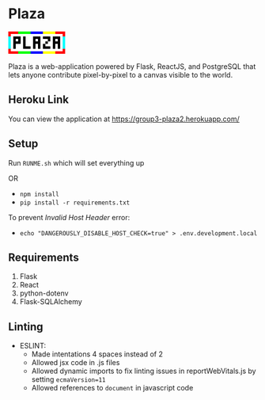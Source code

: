 # Plaza

![Plaza Logo](Plaza.png)

Plaza is a web-application powered by Flask, ReactJS, and PostgreSQL that lets anyone contribute pixel-by-pixel to a canvas visible to the world.

## Heroku Link

You can view the application at https://group3-plaza2.herokuapp.com/

## Setup

Run `RUNME.sh` which will set everything up

OR

- `npm install`
- `pip install -r requirements.txt`

To prevent _Invalid Host Header_ error:

- `echo "DANGEROUSLY_DISABLE_HOST_CHECK=true" > .env.development.local`

## Requirements

1. Flask
2. React
3. python-dotenv
4. Flask-SQLAlchemy


## Linting

- ESLINT:
  - Made intentations 4 spaces instead of 2
  - Allowed jsx code in .js files
  - Allowed dynamic imports to fix linting issues in reportWebVitals.js by setting `ecmaVersion=11`
  - Allowed references to `document` in javascript code
